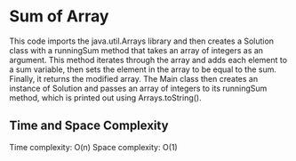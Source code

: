 # Sum of Array

This code imports the java.util.Arrays library and then creates a Solution class with a runningSum method that takes an array of integers as an argument. This method iterates through the array and adds each element to a sum variable, then sets the element in the array to be equal to the sum. Finally, it returns the modified array. The Main class then creates an instance of Solution and passes an array of integers to its runningSum method, which is printed out using Arrays.toString().

## Time and Space Complexity

Time complexity: O(n)
Space complexity: O(1)
